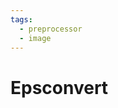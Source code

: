```yaml
---
tags:
  - preprocessor
  - image
---
```


# Epsconvert

<include repo_url="https://github.com/foliant-docs/foliantcontrib.epsconvert.git" path="README.md" sethead="2" nohead="true"></include>
